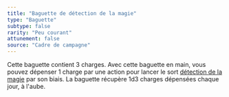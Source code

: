 ```yaml
---
title: "Baguette de détection de la magie"
type: "Baguette"
subtype: false
rarity: "Peu courant"
attunement: false
source: "Cadre de campagne"
---
```

Cette baguette contient 3 charges. Avec cette baguette en main, vous pouvez dépenser 1 charge par une action pour lancer le sort [détection de la magie](/grimoire/detection-de-la-magie) par son biais. La baguette récupère 1d3 charges dépensées chaque jour, à l'aube.
